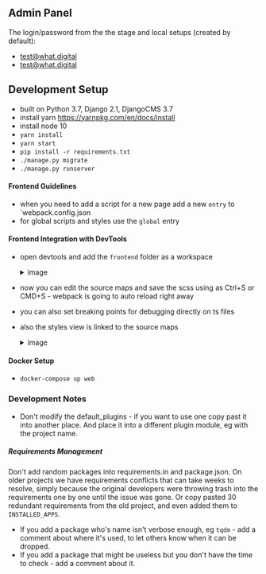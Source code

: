 Admin Panel
-------------------------------------------------------------------------------
The login/password from the the stage and local setups (created by default):
- test@what.digital
- test@what.digital

Development Setup
-------------------------------------------------------------------------------
- built on Python 3.7, Django 2.1, DjangoCMS 3.7
- install yarn https://yarnpkg.com/en/docs/install
- install node 10
- `yarn install`
- `yarn start`
- `pip install -r requirements.txt`
- `./manage.py migrate`
- `./manage.py runserver`

#### Frontend Guidelines
- when you need to add a script for a new page add a new `entry` to `webpack.config.json
- for global scripts and styles use the `global` entry

#### Frontend Integration with DevTools
- open devtools and add the `frontend` folder as a workspace
    <details>
    <summary>image</summary>
    
    ![](/docs/readme/front-int-example.png)
    
    </details>
- now you can edit the source maps and save the scss using as Ctrl+S or CMD+S - webpack is going to auto reload right away
- you can also set breaking points for debugging directly on ts files
- also the styles view is linked to the source maps
    <details>
    <summary>image</summary>
    
    ![](/docs/readme/front-linked-styles.png)
    
    </details>

#### Docker Setup
- `docker-compose up web`


### Development Notes
- Don't modify the default_plugins - if you want to use one copy past it into another place. And place it into a different plugin module, eg with the project name.

##### Requirements Management
Don't add random packages into requirements.in and package.json. On older projects we have requirements conflicts that can take weeks to resolve, simply because the original developers were throwing trash into the requirements one by one until the issue was gone. Or copy pasted 30 redundant requirements from the old project, and even added them to `INSTALLED_APPS`. 
- If you add a package who's name isn't verbose enough, eg `tqdm` - add a comment about where it's used, to let others know when it can be dropped.
- If you add a package that might be useless but you don't have the time to check - add a comment about it.
